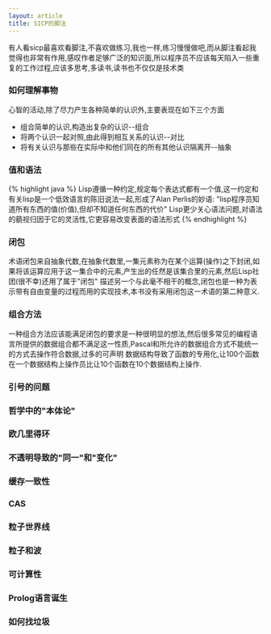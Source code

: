 ```yaml
---
layout: article
title: SICP的脚注
---
```

有人看sicp最喜欢看脚注,不喜欢做练习,我也一样,练习慢慢做吧,而从脚注看起我觉得也非常有作用,感叹作者足够广泛的知识面,所以程序员不应该每天陷入一些重复的工作过程,应该多思考,多读书,读书也不仅仅是技术类

### 如何理解事物
心智的活动,除了尽力产生各种简单的认识外,主要表现在如下三个方面
* 组合简单的认识,构造出复杂的认识--组合
* 将两个认识一起对照,由此得到相互关系的认识--对比
* 将有关认识与那些在实际中和他们同在的所有其他认识隔离开--抽象


### 值和语法
{% highlight java %}
Lisp遵循一种约定,规定每个表达式都有一个值,这一约定和有关lisp是一个低效语言的陈旧说法一起,形成了Alan Perlis的妙语:
"lisp程序员知道所有东西的值(价值),但却不知道任何东西的代价"
Lisp更少关心语法问题,对语法的藐视归因于它的灵活性,它更容易改变表面的语法形式
{% endhighlight %}


### 闭包
术语闭包来自抽象代数,在抽象代数里,一集元素称为在某个运算(操作)之下封闭,如果将该运算应用于这一集合中的元素,产生出的任然是该集合里的元素,然后Lisp社团(很不幸)还用了属于"闭包"
描述另一个与此毫不相干的概念,闭包也是一种为表示带有自由变量的过程而用的实现技术,本书没有采用闭包这一术语的第二种意义.


### 组合方法
一种组合方法应该能满足闭包的要求是一种很明显的想法,然后很多常见的编程语言所提供的数据组合都不满足这一性质,Pascal和所允许的数据组合方式不能统一的方式去操作符合数据,过多的可声明
数据结构导致了函数的专用化,让100个函数在一个数据结构上操作员比让10个函数在10个数据结构上操作.


### 引号的问题



### 哲学中的"本体论"


### 欧几里得环



### 不透明导致的"同一"和"变化"


### 缓存一致性


### CAS


### 粒子世界线


### 粒子和波

### 可计算性


### Prolog语言诞生


### 如何找垃圾

